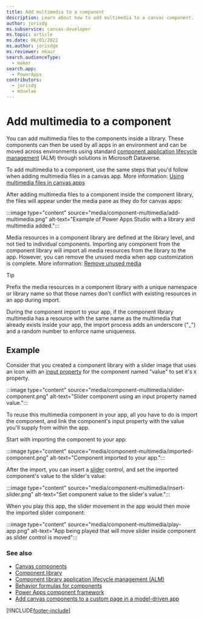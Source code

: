 ```yaml
---
title: Add multimedia to a component
description: Learn about how to add multimedia to a canvas component.
author: jorisdg
ms.subservice: canvas-developer
ms.topic: article
ms.date: 06/01/2022
ms.author: jorisdge
ms.reviewer: mkaur
search.audienceType:
  - maker
search.app:
  - PowerApps
contributors:
  - jorisdg
  - mduelae
---
```


# Add multimedia to a component

You can add multimedia files to the components inside a library. These components can then be used by all apps in an environment and can be moved across environments using standard [component application lifecycle management](component-library-alm.md) (ALM) through solutions in Microsoft Dataverse.

To add multimedia to a component, use the same steps that you'd follow when adding multimedia files in a canvas app. More information: [Using multimedia files in canvas apps](add-images-pictures-audio-video.md)

After adding multimedia files to a component inside the component library, the files will appear under the media pane as they do for canvas apps:

:::image type="content" source="media/component-multimedia/add-multimedia.png" alt-text="Example of Power Apps Studio with a library and multimedia added.":::

Media resources in a component library are defined at the library level, and not tied to individual components. Importing any component from the component library will import all media resources from the library to the app. However, you can remove the unused media when app customization is complete. More information: [Remove unused media](add-images-pictures-audio-video.md#remove-unused-media)

> [!TIP]
> Prefix the media resources in a component library with a unique namespace or library name so that those names don't conflict with existing resources in an app during import.

During the component import to your app, if the component library multimedia has a resource with the same name as the multimedia that already exists inside your app, the import process adds an underscore ("_") and a random number to enforce name uniqueness.

## Example

Consider that you created a component library with a slider image that uses an icon with an [input property](map-component-input-fields.md) for the component named "value" to set it's `X` property.

:::image type="content" source="media/component-multimedia/slider-component.png" alt-text="Slider component using an input property named value.":::

To reuse this multimedia component in your app, all you have to do is import the component, and link the component's input property with the value you'll supply from within the app.

Start with importing the component to your app:

:::image type="content" source="media/component-multimedia/imported-component.png" alt-text="Component imported to your app.":::

After the import, you can insert a [slider](controls/control-slider.md) control, and set the imported component's value to the slider's value:

:::image type="content" source="media/component-multimedia/insert-slider.png" alt-text="Set component value to the slider's value.":::

When you play this app, the slider movement in the app would then move the imported slider component:

:::image type="content" source="media/component-multimedia/play-app.png" alt-text="App being played that will move slider inside component as slider control is moved":::

### See also

- [Canvas components](create-component.md)
- [Component library](component-library.md)
- [Component library application lifecycle management (ALM)](component-library.md)
- [Behavior formulas for components](component-behavior.md)
- [Power Apps component framework](../../developer/component-framework/component-framework-for-canvas-apps.md) 
- [Add canvas components to a custom page in a model-driven app](../model-driven-apps/page-canvas-components.md)

[!INCLUDE[footer-include](../../includes/footer-banner.md)]

